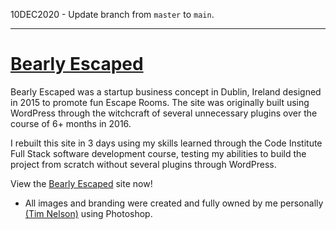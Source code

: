 10DEC2020 - Update branch from `master` to `main`.

---

# [Bearly Escaped](https://traveltimn.github.io/bearly-escaped/)

Bearly Escaped was a startup business concept in Dublin, Ireland designed in 2015 to promote fun Escape Rooms. The site was originally built using WordPress through the witchcraft of several unnecessary plugins over the course of 6+ months in 2016.

I rebuilt this site in 3 days using my skills learned through the Code Institute Full Stack software development course, testing my abilities to build the project from scratch without several plugins through WordPress.

View the [Bearly Escaped](https://traveltimn.github.io/bearly-escaped/) site now!

* All images and branding were created and fully owned by me personally [(Tim Nelson)](https://github.com/TravelTimN) using Photoshop.